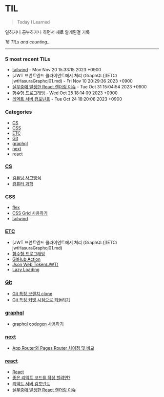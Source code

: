 # TIL
> Today I Learned

일하거나 공부하거나 하면서 새로 알게된걸 기록

_18 TILs and counting..._

---

### 5 most recent TILs

- [tailwind](CSS/tailwind.md) - Mon Nov 20 15:33:15 2023 +0900
- [JWT 프런트엔드 클라이언트에서 처리 (GraphQL)](ETC/ jwtHasuraGraphql01.md) - Fri Nov 10 20:29:36 2023 +0900
- [실무중에 발생한 React 랜더링 이슈](react/rendering.md) - Tue Oct 31 15:04:54 2023 +0900
- [함수형 프로그래밍](ETC/functionalPrograming01.md) - Wed Oct 25 18:14:09 2023 +0900
- [리엑트 서버 컴포넌트](react/reactServerComponent.md) - Tue Oct 24 18:20:08 2023 +0900

### Categories

- [CS](#CS)
- [CSS](#CSS)
- [ETC](#ETC)
- [Git](#Git)
- [graphql](#graphql)
- [next](#next)
- [react](#react)

### [CS](#CS)
- [컴퓨팅 사고방식](CS/computationalThinking.md)
- [컴퓨터 과학](CS/computerScience.md)

### [CSS](#CSS)
- [flex](CSS/flex.md)
- [CSS Grid 사용하기](CSS/gird.md)
- [tailwind](CSS/tailwind.md)

### [ETC](#ETC)
- [JWT 프런트엔드 클라이언트에서 처리 (GraphQL)](ETC/ jwtHasuraGraphql01.md)
- [함수형 프로그래밍](ETC/functionalPrograming01.md)
- [GitHub Action](ETC/githubAction.md)
- [Json Web Token(JWT)](ETC/jsonWebToken.md)
- [Lazy Loading](ETC/lazyLoading.md)

### [Git](#Git)
- [Git 특정 브랜치 clone](Git/git-branch.md)
- [Git 특정 커밋 시점으로 되돌리기](Git/git-reset.md)

### [graphql](#graphql)
- [graphql codegen 사용하기](graphql/codegen.md)

### [next](#next)
- [App Router와 Pages Router 차이점 및 비교](next/next-appRouter-pageRouter.md)

### [react](#react)
- [React](react/react.md)
- [좋은 리엑트 코드를 작성 할려면?](react/reactCleanCode.md)
- [리엑트 서버 컴포넌트](react/reactServerComponent.md)
- [실무중에 발생한 React 랜더링 이슈](react/rendering.md)


